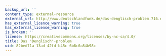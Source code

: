 ```yaml
---
backup_url: ''
content_type: external-resource
external_url: http://www.deutschlandfunk.de/das-denglisch-problem.716.de.html?dram:article_id=90394
has_external_licence_warning: true
has_external_license_warning: true
is_broken: ''
license: https://creativecommons.org/licenses/by-nc-sa/4.0/
title: Das 'Denglisch'-problem
uid: 82bed71a-13ad-42fd-b45c-6b8c0a84b98c
---
```

